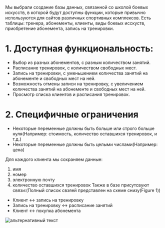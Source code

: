 
Мы выбрали создание базы данных, связанной со школой боевых искусств, в которой будут доступны функции, которые привычно используются для сайтов различных спортивных комплексов. 
Есть таблицы: тренера, абонементы, клиенты, виды боевых исскуств, приобретение абонемента, запись на тренировки.
# 1. Доступная функциональность:
+ Выбор из разных абонементов, с разным количеством занятий.
+ Расписание тренировок, с количеством свободных мест.
+ Запись на тренировки, с уменьшением количества занятий на абонементе и свободных мест на ней.
+ Возможность отмены записи на тренировку, с увеличением количества занятий на абонементе и свободных мест на ней.
+ Просмотр списка клиентов и расписания тренировок.
# 2. Специфичные ограничения
* Некоторые переменные должны быть больше или строго больше нуля(Например: стоимость, количество оставшихся тренировок, и т.д.)
* Некоторые переменные должны быть целыми числами(Например: цена)


Для каждого клиента мы сохраняем данные:
1. имя
2. номер
3. электронную почту
4. количество оставшихся тренировок
Также в базе присутсвуют связи:(Полный список свзяей представлен на схеме снизу(Figure 1))
- Клиент $\leftrightarrow$ запись на тренировку
- Запись на тренировку $\leftrightarrow$ расписание занятий
- Клиент $\leftrightarrow$ покупка абонемента

<img src="https://github.com/stepanskiba/martitial_art_data_base/blob/main/diagram.png" alt="альтернативный текст">
